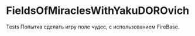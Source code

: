 # FieldsOfMiraclesWithYakuDOROvich
Tests
Попытка сделать игру поле чудес, с использованием FireBase. 
